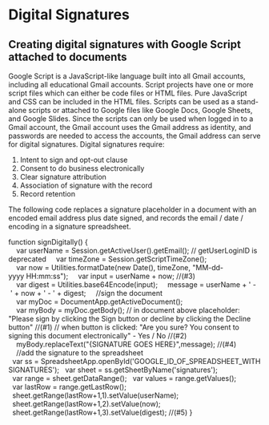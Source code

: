 # Digital Signatures
## Creating digital signatures with Google Script attached to documents

Google Script is a JavaScript-like language built into all Gmail accounts, including all educational Gmail accounts. Script projects have one or more script files which can either be code files or HTML files. Pure JavaScript and CSS can be included in the HTML files. Scripts can be used as a stand-alone scripts or attached to Google files like Google Docs, Google Sheets, and Google Slides.
Since the scripts can only be used when logged in to a Gmail account, the Gmail account uses the Gmail address as identity, and passwords are needed to access the accounts, the Gmail address can serve for digital signatures. 
Digital signatures require: 
1. Intent to sign and opt-out clause 
2. Consent to do business electronically
4. Clear signature attribution
5. Association of signature with the record
1. Record retention

The following code replaces a signature placeholder in a document with an encoded email address plus date signed, and records the email / date / encoding in a signature spreadsheet.


function signDigitally()
{
    var userName = Session.getActiveUser().getEmail(); // getUserLoginID is deprecated
    var timeZone = Session.getScriptTimeZone();
    var now = Utilities.formatDate(new Date(), timeZone, "MM-dd-yyyy HH:mm:ss");
    var input = userName + now; //(#3)
    var digest = Utilities.base64Encode(input); 
    message = userName + ' - ' + now + ' - ' + digest;
    //sign the document
    var myDoc = DocumentApp.getActiveDocument();
    var myBody = myDoc.getBody();
    // in document above placeholder: "Please sign by clicking the Sign button or decline by clicking the Decline button" //(#1)
    // when button is clicked: "Are you sure? You consent to signing this document electronically" - Yes / No //(#2)
    myBody.replaceText("{SIGNATURE GOES HERE}",message); //(#4)
    //add the signature to the spreadsheet
  var ss = SpreadsheetApp.openById('GOOGLE_ID_OF_SPREADSHEET_WITH SIGNATURES');
  var sheet = ss.getSheetByName('signatures');
  var range = sheet.getDataRange();
  var values = range.getValues();
  var lastRow = range.getLastRow();
  sheet.getRange(lastRow+1,1).setValue(userName); 
  sheet.getRange(lastRow+1,2).setValue(now);
  sheet.getRange(lastRow+1,3).setValue(digest); //(#5)
}

